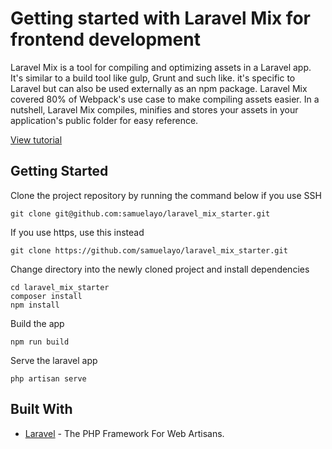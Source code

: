 # Getting started with Laravel Mix for frontend development

Laravel Mix is a tool for compiling and optimizing assets in a Laravel app. It's similar to a build tool like gulp, Grunt and such like. it's specific to Laravel but can also be used externally as an npm package. Laravel Mix covered 80% of Webpack's use case to make compiling assets easier. In a nutshell, Laravel Mix compiles, minifies and stores your assets in your application's public folder for easy reference.

[View tutorial](#)

## Getting Started


Clone the project repository by running the command below if you use SSH

```
git clone git@github.com:samuelayo/laravel_mix_starter.git
```

If you use https, use this instead

```
git clone https://github.com/samuelayo/laravel_mix_starter.git
```

Change directory into the newly cloned project and install dependencies

```
cd laravel_mix_starter
composer install
npm install
```

Build the app

```
npm run build
```

Serve the laravel app

```
php artisan serve
```


## Built With

* [Laravel](https://laravel.com/) - The PHP Framework For Web Artisans.

